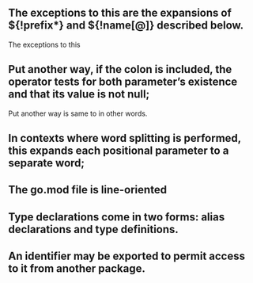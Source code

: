 ## The exceptions to this are the expansions of ${!prefix*} and ${!name[@]} described below. 
The exceptions to this
## Put another way, if the colon is included, the operator tests for both parameter’s existence and that its value is not null; 
Put another way is same to in other words.
## In contexts where word splitting is performed, this expands each positional parameter to a separate word; 
## The go.mod file is line-oriented
## Type declarations come in two forms: alias declarations and type definitions.
## An identifier may be exported to permit access to it from another package.
